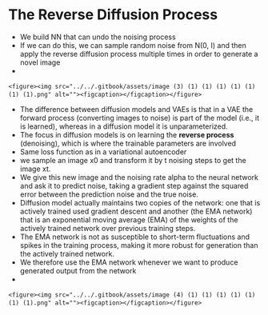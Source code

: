 # The Reverse Diffusion Process

* We build NN that can undo the noising process
* If we can do this, we can sample random noise from N(0, I) and then apply the reverse diffusion process multiple times in order to generate a novel image
*

    <figure><img src="../../.gitbook/assets/image (3) (1) (1) (1) (1) (1) (1) (1).png" alt=""><figcaption></figcaption></figure>
* The difference between diffusion models and VAEs is that in a VAE the forward process (converting images to noise) is part of the model (i.e., it is learned), whereas in a diffusion model it is unparameterized.
* The focus in diffusion models is on learning the **reverse process** (denoising), which is where the trainable parameters are involved
* Same loss function as in a variational autoencoder
* we sample an image x0 and transform it by t noising steps to get the image xt.&#x20;
* We give this new image and the noising rate alpha to the neural network and ask it to predict noise, taking a gradient step against the squared error between the prediction noise and the true noise.
* Diffusion model actually maintains two copies of the network: one that is actively trained used gradient descent and another (the EMA network) that is an exponential moving average (EMA) of the weights of the actively trained network over previous training steps.
* The EMA network is not as susceptible to short-term fluctuations and spikes in the training process, making it more robust for generation than the actively trained network.&#x20;
* We therefore use the EMA network whenever we want to produce generated output from the network
*

    <figure><img src="../../.gitbook/assets/image (4) (1) (1) (1) (1) (1) (1) (1).png" alt=""><figcaption></figcaption></figure>
